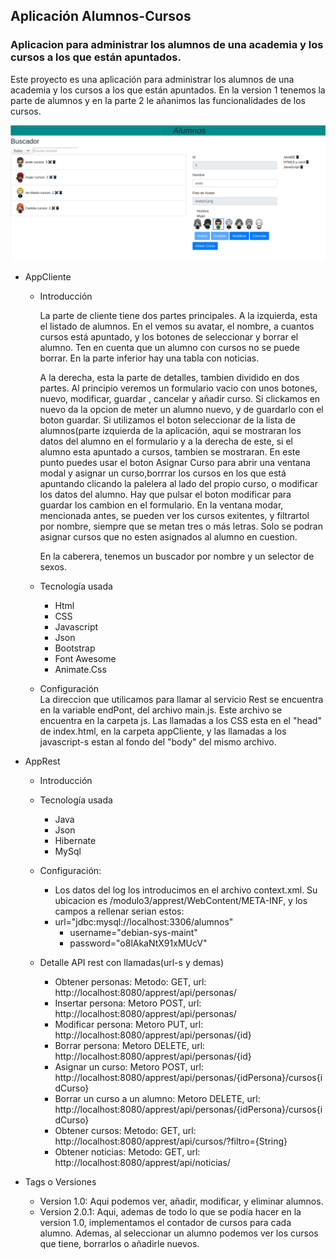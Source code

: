 ## Aplicación Alumnos-Cursos
### Aplicacion para administrar los alumnos de una academia y los cursos a los que están apuntados.

Este proyecto es una aplicación para administrar los alumnos de una academia y los cursos a los que están apuntados.
En la version 1 tenemos la parte de alumnos y en la parte 2 le añanimos las funcionalidades de los cursos.  

![Pantalla principal](https://github.com/IbanMZ/modulo3/blob/master/appclient/img/detalleAlumno.png)

- AppCliente
    * Introducción  
    
      La parte de cliente tiene dos partes principales. A la izquierda, esta el listado de alumnos. En el vemos su avatar, el nombre, a cuantos cursos está apuntado, y los botones de seleccionar y borrar el alumno. Ten en cuenta que un alumno con cursos no se puede borrar. En la parte inferior hay una tabla con noticias. 
      
      A la derecha, esta la parte de detalles, tambien dividido en dos partes. Al principio veremos un formulario vacio con unos botones, nuevo, modificar, guardar , cancelar y añadir curso. Si clickamos en nuevo da la opcion de meter un alumno nuevo, y de guardarlo con el boton guardar. Si utilizamos el boton seleccionar de la lista de alumnos(parte izquierda de la aplicación, aqui se mostraran los datos del alumno en el formulario y a la derecha de este, si el alumno esta apuntado a cursos, tambien se mostraran. En este punto puedes usar el boton Asignar Curso para abrir una ventana modal y asignar un curso,borrrar los cursos en los que está apuntando clicando la palelera al lado del propio curso, o modificar los datos del alumno. Hay que pulsar el boton modificar para guardar los cambion en el formulario. En la ventana modar, mencionada antes, se pueden ver los cursos exitentes, y filtrartol por nombre, siempre que se metan tres o  más letras. Solo se podran asignar cursos que no esten asignados al alumno en cuestion. 
      
      En la caberera, tenemos un buscador por nombre y un selector de sexos.  
      
    * Tecnología usada  
    
        * Html
        * CSS
        * Javascript
        * Json
        * Bootstrap
        * Font Awesome
        * Animate.Css  
        
    * Configuración  
    La direccion que utilicamos para llamar al servicio Rest se encuentra en la variable endPont, del archivo main.js. Este archivo se encuentra en la carpeta js.
    Las llamadas a los CSS esta en el "head" de index.html, en la carpeta appCliente, y las llamadas a los javascript-s estan al fondo del 
    "body" del mismo archivo.  
    
- AppRest
    * Introducción
    * Tecnología usada  
        * Java
        * Json
        * Hibernate
        * MySql
        
    * Configuración:
    
        * Los datos del log los introducimos en el archivo context.xml. Su ubicacion es  /modulo3/apprest/WebContent/META-INF, y los campos a rellenar serian estos:
        * url="jdbc:mysql://localhost:3306/alumnos"   
		  * username="debian-sys-maint"  
		  * password="o8lAkaNtX91xMUcV"   
    
    * Detalle API rest con llamadas(url-s y demas)
        * Obtener personas: Metodo: GET, url: http://localhost:8080/apprest/api/personas/
        * Insertar persona: Metoro POST, url: http://localhost:8080/apprest/api/personas/
        * Modificar persona: Metoro PUT, url: http://localhost:8080/apprest/api/personas/{id}
        * Borrar persona: Metoro DELETE, url: http://localhost:8080/apprest/api/personas/{id}
        * Asignar un curso: Metoro POST, url: http://localhost:8080/apprest/api/personas/{idPersona}/cursos{idCurso}
        * Borrar un curso a un alumno: Metoro DELETE, url: http://localhost:8080/apprest/api/personas/{idPersona}/cursos{idCurso}
       * Obtener cursos: Metodo: GET, url: http://localhost:8080/apprest/api/cursos/?filtro={String}
       * Obtener noticias: Metodo: GET, url: http://localhost:8080/apprest/api/noticias/
- Tags o Versiones
    * Version 1.0: Aqui podemos ver, añadir, modificar, y eliminar alumnos.
    * Version 2.0.1: Aqui, ademas de todo lo que se podía hacer en la version 1.0, implementamos el contador de cursos para cada alumno. Ademas, al seleccionar un alumno podemos ver los cursos que tiene, borrarlos o añadirle nuevos.
 
  
